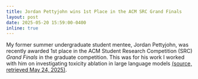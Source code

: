 ```yaml
---
title: Jordan Pettyjohn wins 1st Place in the ACM SRC Grand Finals
layout: post
date: 2025-05-20 15:59:00-0400
inline: true
---
```


My former summer undergraduate student mentee, Jordan Pettyjohn, was recently awarded 1st place
in the ACM Student Research Competition (SRC) _Grand Finals_ in the graduate competition.
This was for his work I worked with him on investigating toxicity ablation in large language models
[(source, retrieved May 24, 2025)](https://src.acm.org/#).
